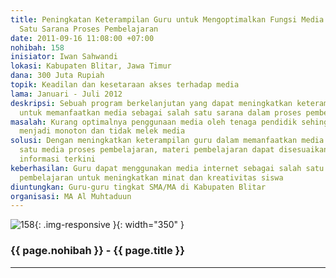 ```yaml
---
title: Peningkatan Keterampilan Guru untuk Mengoptimalkan Fungsi Media sebagai Salah
  Satu Sarana Proses Pembelajaran
date: 2011-09-16 11:08:00 +07:00
nohibah: 158
inisiator: Iwan Sahwandi
lokasi: Kabupaten Blitar, Jawa Timur
dana: 300 Juta Rupiah
topik: Keadilan dan kesetaraan akses terhadap media
lama: Januari - Juli 2012
deskripsi: Sebuah program berkelanjutan yang dapat meningkatkan keterampilan guru
  untuk memanfaatkan media sebagai salah satu sarana dalam proses pembelajaran
masalah: Kurang optimalnya penggunaan media oleh tenaga pendidik sehingga proses pembelajaran
  menjadi monoton dan tidak melek media
solusi: Dengan meningkatkan keterampilan guru dalam memanfaatkan media sebagai salah
  satu media proses pembelajaran, materi pembelajaran dapat disesuaikan dengan perkembangan
  informasi terkini
keberhasilan: Guru dapat menggunakan media internet sebagai salah satu sarana proses
  pembelajaran untuk meningkatkan minat dan kreativitas siswa
diuntungkan: Guru-guru tingkat SMA/MA di Kabupaten Blitar
organisasi: MA Al Muhtaduun
---
```


![158](/static/img/hibahcmb/158.png){: .img-responsive }{: width="350" }

### {{ page.nohibah }} - {{ page.title }}

---
